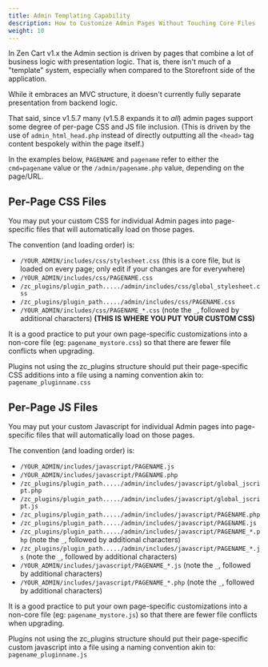 ```yaml
---
title: Admin Templating Capability
description: How to Customize Admin Pages Without Touching Core Files
weight: 10
---
```



In Zen Cart v1.x the Admin section is driven by pages that combine a lot of business logic with presentation logic. 
That is, there isn't much of a "template" system, especially when compared to the Storefront side of the application.

While it embraces an MVC structure, it doesn't currently fully separate presentation from backend logic.

That said, since v1.5.7 many (v1.5.8 expands it to _all_) admin pages support some degree of per-page CSS and JS file inclusion. 
(This is driven by the use of `admin_html_head.php` instead of directly outputting all the `<head>` tag content bespokely within the page itself.)

In the examples below, `PAGENAME` and `pagename` refer to either the `cmd=pagename` value or the `/admin/pagename.php` value, depending on the page/URL.


## Per-Page CSS Files

You may put your custom CSS for individual Admin pages into page-specific files that will automatically load on those pages.

The convention (and loading order) is:

- `/YOUR_ADMIN/includes/css/stylesheet.css` (this is a core file, but is loaded on every page; only edit if your changes are for everywhere)
- `/YOUR_ADMIN/includes/css/PAGENAME.css`
- `/zc_plugins/plugin_path...../admin/includes/css/global_stylesheet.css`
- `/zc_plugins/plugin_path...../admin/includes/css/PAGENAME.css`
- `/YOUR_ADMIN/includes/css/PAGENAME_*.css` (note the `_`, followed by additional characters) **(THIS IS WHERE YOU PUT YOUR CUSTOM CSS)**

It is a good practice to put your own page-specific customizations into a non-core file 
(eg: `pagename_mystore.css`) so that there are fewer file conflicts when upgrading.

Plugins not using the zc_plugins structure should put their page-specific CSS additions into a file using a naming convention akin to: `pagename_pluginname.css`


## Per-Page JS Files

You may put your custom Javascript for individual Admin pages into page-specific files that will automatically load on those pages.

The convention (and loading order) is:

- `/YOUR_ADMIN/includes/javascript/PAGENAME.js`
- `/YOUR_ADMIN/includes/javascript/PAGENAME.php`
- `/zc_plugins/plugin_path...../admin/includes/javascript/global_jscript.php`
- `/zc_plugins/plugin_path...../admin/includes/javascript/global_jscript.js`
- `/zc_plugins/plugin_path...../admin/includes/javascript/PAGENAME.php`
- `/zc_plugins/plugin_path...../admin/includes/javascript/PAGENAME.js`
- `/zc_plugins/plugin_path...../admin/includes/javascript/PAGENAME_*.php`  (note the `_`, followed by additional characters)
- `/zc_plugins/plugin_path...../admin/includes/javascript/PAGENAME_*.js`  (note the `_`, followed by additional characters)
- `/YOUR_ADMIN/includes/javascript/PAGENAME_*.js` (note the `_`, followed by additional characters)
- `/YOUR_ADMIN/includes/javascript/PAGENAME_*.php` (note the `_`, followed by additional characters)

It is a good practice to put your own page-specific customizations into a non-core file 
(eg: `pagename_mystore.js`) so that there are fewer file conflicts when upgrading.

Plugins not using the zc_plugins structure should put their page-specific custom javascript into a file using a naming convention akin to: `pagename_pluginname.js`

